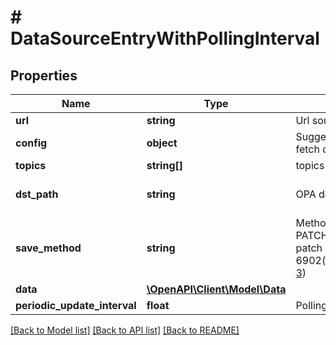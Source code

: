 # # DataSourceEntryWithPollingInterval

## Properties

Name | Type | Description | Notes
------------ | ------------- | ------------- | -------------
**url** | **string** | Url source to query for data |
**config** | **object** | Suggested fetcher configuration (e.g. auth or method) to fetch data with | [optional]
**topics** | **string[]** | topics the data applies to | [optional]
**dst_path** | **string** | OPA data api path to store the document at | [optional] [default to '']
**save_method** | **string** | Method used to write into OPA - PUT/PATCH, when using the PATCH method the data field should conform to the JSON patch schema defined in RFC 6902(https://datatracker.ietf.org/doc/html/rfc6902#section-3) | [optional] [default to 'PUT']
**data** | [**\OpenAPI\Client\Model\Data**](Data.md) |  | [optional]
**periodic_update_interval** | **float** | Polling interval to refresh data from data source | [optional]

[[Back to Model list]](../../README.md#models) [[Back to API list]](../../README.md#endpoints) [[Back to README]](../../README.md)
